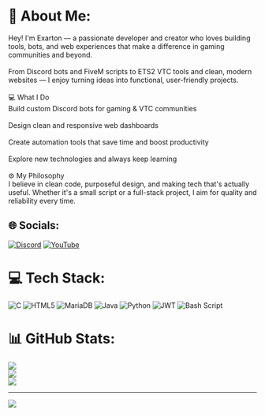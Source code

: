 # 💫 About Me:
Hey! I'm Exarton — a passionate developer and creator who loves building tools, bots, and web experiences that make a difference in gaming communities and beyond.<br><br>From Discord bots and FiveM scripts to ETS2 VTC tools and clean, modern websites — I enjoy turning ideas into functional, user-friendly projects.<br><br>💻 What I Do<br>Build custom Discord bots for gaming & VTC communities<br><br>Design clean and responsive web dashboards<br><br>Create automation tools that save time and boost productivity<br><br>Explore new technologies and always keep learning<br><br>⚙️ My Philosophy<br>I believe in clean code, purposeful design, and making tech that's actually useful. Whether it's a small script or a full-stack project, I aim for quality and reliability every time.


## 🌐 Socials:
[![Discord](https://img.shields.io/badge/Discord-%237289DA.svg?logo=discord&logoColor=white)](https://discord.gg/Exarton) [![YouTube](https://img.shields.io/badge/YouTube-%23FF0000.svg?logo=YouTube&logoColor=white)](https://youtube.com/@Exarton) 

# 💻 Tech Stack:
![C](https://img.shields.io/badge/c-%2300599C.svg?style=for-the-badge&logo=c&logoColor=white) ![HTML5](https://img.shields.io/badge/html5-%23E34F26.svg?style=for-the-badge&logo=html5&logoColor=white) ![MariaDB](https://img.shields.io/badge/MariaDB-003545?style=for-the-badge&logo=mariadb&logoColor=white) ![Java](https://img.shields.io/badge/java-%23ED8B00.svg?style=for-the-badge&logo=openjdk&logoColor=white) ![Python](https://img.shields.io/badge/python-3670A0?style=for-the-badge&logo=python&logoColor=ffdd54) ![JWT](https://img.shields.io/badge/JWT-black?style=for-the-badge&logo=JSON%20web%20tokens) ![Bash Script](https://img.shields.io/badge/bash_script-%23121011.svg?style=for-the-badge&logo=gnu-bash&logoColor=white)
# 📊 GitHub Stats:
![](https://github-readme-stats.vercel.app/api?username=Exarton1&theme=dark&hide_border=false&include_all_commits=false&count_private=false)<br/>
![](https://nirzak-streak-stats.vercel.app/?user=Exarton1&theme=dark&hide_border=false)<br/>
![](https://github-readme-stats.vercel.app/api/top-langs/?username=Exarton1&theme=dark&hide_border=false&include_all_commits=false&count_private=false&layout=compact)

---
[![](https://visitcount.itsvg.in/api?id=Exarton1&icon=0&color=0)](https://visitcount.itsvg.in)

<!-- Proudly created with GPRM ( https://gprm.itsvg.in ) -->
